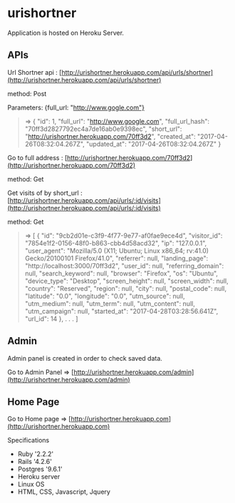 # urishortner

Application is hosted on Heroku Server.

## APIs

Url Shortner api : [http://urishortner.herokuapp.com/api/urls/shortner](http://urishortner.herokuapp.com/api/urls/shortner)

method: Post

Parameters: {full_url: "http://www.gogle.com"}

> => {
	  "id": 1,
	  "full_url": "http://www.google.com",
	  "full_url_hash": "70ff3d2827792ec4a7de16ab0e9398ec",
	  "short_url": "http://urishortner.herokuapp.com/70ff3d2",
	  "created_at": "2017-04-26T08:32:04.267Z",
	  "updated_at": "2017-04-26T08:32:04.267Z"
	}


Go to full address : [http://urishortner.herokuapp.com/70ff3d2](http://urishortner.herokuapp.com/70ff3d2)

method: Get


Get visits of by short_url : [http://urishortner.herokuapp.com/api/urls/:id/visits](http://urishortner.herokuapp.com/api/urls/:id/visits)

method: Get

> => [
	  {
	    "id": "9cb2d01e-c3f9-4f77-9e77-af0fae9ece4d",
	    "visitor_id": "7854e1f2-0156-48f0-b863-cbb4d58acd32",
	    "ip": "127.0.0.1",
	    "user_agent": "Mozilla/5.0 (X11; Ubuntu; Linux x86_64; rv:41.0) Gecko/20100101 Firefox/41.0",
	    "referrer": null,
	    "landing_page": "http://localhost:3000/70ff3d2",
	    "user_id": null,
	    "referring_domain": null,
	    "search_keyword": null,
	    "browser": "Firefox",
	    "os": "Ubuntu",
	    "device_type": "Desktop",
	    "screen_height": null,
	    "screen_width": null,
	    "country": "Reserved",
	    "region": null,
	    "city": null,
	    "postal_code": null,
	    "latitude": "0.0",
	    "longitude": "0.0",
	    "utm_source": null,
	    "utm_medium": null,
	    "utm_term": null,
	    "utm_content": null,
	    "utm_campaign": null,
	    "started_at": "2017-04-28T03:28:56.641Z",
	    "url_id": 14
	  },
	  .
	  .
	  .
	]


## Admin

Admin panel is created in order to check saved data.

Go to Admin Panel => [http://urishortner.herokuapp.com/admin](http://urishortner.herokuapp.com/admin)


## Home Page

Go to Home page => [http://urishortner.herokuapp.com](http://urishortner.herokuapp.com)


Specifications

* Ruby '2.2.2'
* Rails '4.2.6'
* Postgres '9.6.1'
* Heroku server
* Linux OS
* HTML, CSS, Javascript, Jquery